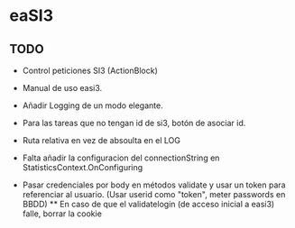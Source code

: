 # eaSI3

## TODO
* Control peticiones SI3 (ActionBlock)
* Manual de uso easi3.
* Añadir Logging de un modo elegante.
* Para las tareas que no tengan id de si3, botón de asociar id.

* Ruta relativa en vez de absoulta en el LOG
* Falta añadir la configuracion del connectionString en StatisticsContext.OnConfiguring
* Pasar credenciales por body en métodos validate y usar un token para referenciar al usuario. (Usar userid como "token", meter passwords en BBDD)
** En caso de que el validatelogin (de acceso inicial a easi3) falle, borrar la cookie